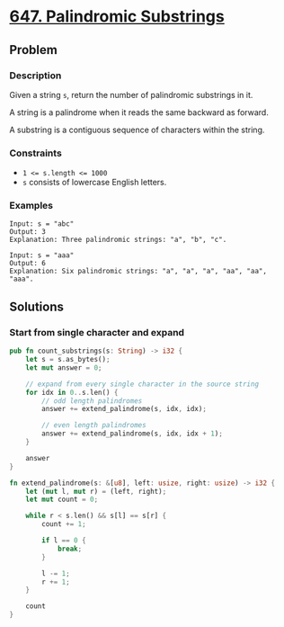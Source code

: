 # [647. Palindromic Substrings](https://leetcode.com/problems/palindromic-substrings/)

## Problem

### Description

Given a string `s`, return the number of palindromic substrings in it.

A string is a palindrome when it reads the same backward as forward.

A substring is a contiguous sequence of characters within the string.

### Constraints

* `1 <= s.length <= 1000`
* `s` consists of lowercase English letters.

### Examples

```text
Input: s = "abc"
Output: 3
Explanation: Three palindromic strings: "a", "b", "c".
```

```text
Input: s = "aaa"
Output: 6
Explanation: Six palindromic strings: "a", "a", "a", "aa", "aa", "aaa".
```

## Solutions

### Start from single character and expand

```rust
pub fn count_substrings(s: String) -> i32 {
    let s = s.as_bytes();
    let mut answer = 0;

    // expand from every single character in the source string
    for idx in 0..s.len() {
        // odd length palindromes
        answer += extend_palindrome(s, idx, idx);

        // even length palindromes
        answer += extend_palindrome(s, idx, idx + 1);
    }

    answer
}

fn extend_palindrome(s: &[u8], left: usize, right: usize) -> i32 {
    let (mut l, mut r) = (left, right);
    let mut count = 0;

    while r < s.len() && s[l] == s[r] {
        count += 1;

        if l == 0 {
            break;
        }

        l -= 1;
        r += 1;
    }

    count
}
```